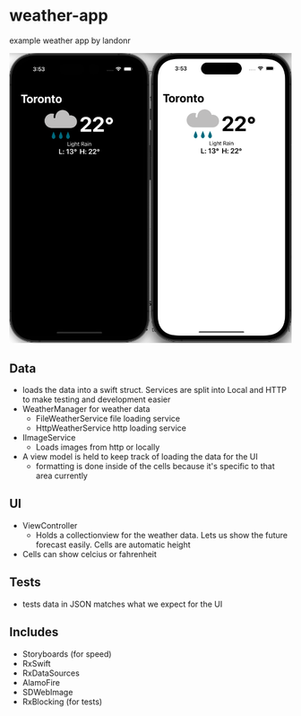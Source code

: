 # weather-app
example weather app by landonr

![app preview](preview.png)

## Data
- loads the data into a swift struct. Services are split into Local and HTTP to make testing and development easier
- WeatherManager for weather data
	 - FileWeatherService file loading service
	 - HttpWeatherService http loading service
- IImageService
	- Loads images from http or locally
- A view model is held to keep track of loading the data for the UI
	- formatting is done inside of the cells because it's specific to that area currently
	
## UI
 - ViewController
	- Holds a collectionview for the weather data. Lets us show the future forecast easily. Cells are automatic height
 - Cells can show celcius or fahrenheit 

## Tests
 - tests data in JSON matches what we expect for the UI

## Includes
- Storyboards (for speed)
- RxSwift
- RxDataSources
- AlamoFire
- SDWebImage
- RxBlocking (for tests)